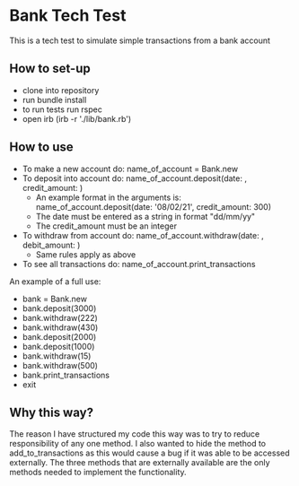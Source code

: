 # Bank Tech Test

This is a tech test to simulate simple transactions from a bank account

## How to set-up

* clone into repository
* run bundle install
* to run tests run rspec
* open irb (irb -r './lib/bank.rb')

## How to use

* To make a new account do: name_of_account = Bank.new
* To deposit into account do: name_of_account.deposit(date: , credit_amount: )
  * An example format in the arguments is: name_of_account.deposit(date: '08/02/21', credit_amount: 300)
  * The date must be entered as a string in format "dd/mm/yy"
  * The credit_amount must be an integer
* To withdraw from account do: name_of_account.withdraw(date: , debit_amount: )
  * Same rules apply as above
* To see all transactions do: name_of_account.print_transactions

An example of a full use:

* bank = Bank.new
* bank.deposit(3000)
* bank.withdraw(222)
* bank.withdraw(430)
* bank.deposit(2000)
* bank.deposit(1000)
* bank.withdraw(15)
* bank.withdraw(500)
* bank.print_transactions
* exit

## Why this way?

The reason I have structured my code this way was to try to reduce responsibility of any one method. I also wanted to hide the method to add_to_transactions as this would cause a bug if it was able to be accessed externally. The three methods that are externally available are the only methods needed to implement the functionality.